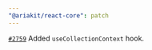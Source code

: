 ```yaml
---
"@ariakit/react-core": patch
---
```


[`#2759`](https://github.com/ariakit/ariakit/pull/2759) Added `useCollectionContext` hook.
